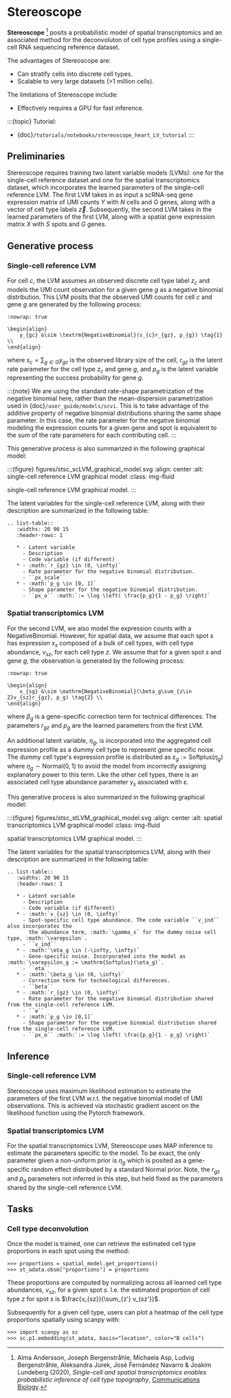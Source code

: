 # Stereoscope

**Stereoscope** [^ref1] posits a probabilistic model of spatial transcriptomics and an associated
method for the deconvoluton of cell type profiles using a single-cell RNA sequencing reference dataset.

The advantages of Stereoscope are:

- Can stratify cells into discrete cell types.
- Scalable to very large datasets (>1 million cells).

The limitations of Stereoscope include:

- Effectively requires a GPU for fast inference.

:::{topic} Tutorial:
- {doc}`/tutorials/notebooks/stereoscope_heart_LV_tutorial`
:::

## Preliminaries

Stereoscope requires training two latent variable models (LVMs): one for the single-cell reference
dataset and one for the spatial transcriptomics dataset, which incorporates the learned parameters of the
single-cell reference LVM. The first LVM takes in as input a scRNA-seq gene expression matrix of UMI counts
$Y$ with $N$ cells and $G$ genes, along with a vector of cell type labels $\vec{z}$.
Subsequently, the second LVM takes in the learned parameters of the first LVM, along with a spatial gene
expression matrix $X$ with $S$ spots and $G$ genes.

## Generative process

### Single-cell reference LVM

For cell $c$, the LVM assumes an observed discrete cell type label $z_c$ and models
the UMI count observation for a given gene $g$ as a negative binomial distribution. This LVM posits that the observed
UMI counts for cell $c$ and gene $g$ are generated by the following process:

```{math}
:nowrap: true

\begin{align}
    y_{gc} &\sim \textrm{NegativeBinomial}(s_{c}r_{gz}, p_{g}) \tag{1} \\
\end{align}
```

where $s_c = \sum_{g\in G} y_{gc}$ is the observed library size of the cell,
$r_{gz}$ is the latent rate parameter for the cell type $z_c$ and gene $g$,
and $p_g$ is the latent variable representing the success probability for gene $g$.

:::{note}
We are using the standard rate-shape parametrization of the negative binomial here, rather than the mean-dispersion
parametrization used in {doc}`/user_guide/models/scvi`. This is to take advantage of the additive property of
negative binomial distributions sharing the same shape parameter. In this case, the rate parameter for the
negative binomial modeling the expression counts for a given gene and spot is equivalent to the sum of the rate
parameters for each contributing cell.
:::

This generative process is also summarized in the following graphical model:

:::{figure} figures/stsc_scLVM_graphical_model.svg
:align: center
:alt: single-cell reference LVM graphical model
:class: img-fluid

single-cell reference LVM graphical model.
:::

The latent variables for the single-cell reference LVM, along with their description are summarized in the following table:

```{eval-rst}
.. list-table::
   :widths: 20 90 15
   :header-rows: 1

   * - Latent variable
     - Description
     - Code variable (if different)
   * - :math:`r_{gz} \in (0, \infty)`
     - Rate parameter for the negative binomial distribution.
     - ``px_scale``
   * - :math:`p_g \in [0, 1]`
     - Shape parameter for the negative binomial distribution.
     - ``px_o`` :math:`:= \log \left( \frac{p_g}{1 - p_g} \right)`
```

### Spatial transcriptomics LVM

For the second LVM, we also model the expression counts with a $\mathrm{NegativeBinomial}$. However,
for spatial data, we assume that each spot $s$ has expression $x_s$ composed of a bulk of cell types, with
cell type abundance, $v_{sz}$, for each cell type $z$. We assume that for a given spot $s$ and gene $g$,
the observation is generated by the following process:

```{math}
:nowrap: true

\begin{align}
    x_{sg} &\sim \mathrm{NegativeBinomial}(\beta_g\sum_{z\in Z}v_{sz}r_{gz}, p_g) \tag{2} \\
\end{align}
```

where $\beta_g$ is a gene-specific correction term for technical differences.
The parameters $r_{gz}$ and $p_g$ are the learned parameters from the first LVM.

An additional latent variable, $\eta_g$, is incorporated into the aggregated cell expression profile
as a dummy cell type to represent gene specific noise. The dummy cell type's expression profile is distributed
as $\varepsilon_g := \mathrm{Softplus}(\eta_g)$ where $\eta_g \sim \mathrm{Normal}(0, 1)$ to avoid the model
from incorrectly assigning explanatory power to this term.
Like the other cell types, there is an associated cell type abundance parameter $\gamma_s$ associated with $\varepsilon$.

This generative process is also summarized in the following graphical model:

:::{figure} figures/stsc_stLVM_graphical_model.svg
:align: center
:alt: spatial transcriptomics LVM graphical model
:class: img-fluid

spatial transcriptomics LVM graphical model.
:::

The latent variables for the spatial transcriptomics LVM, along with their description are summarized in the following table:

```{eval-rst}
.. list-table::
   :widths: 20 90 15
   :header-rows: 1

   * - Latent variable
     - Description
     - Code variable (if different)
   * - :math:`v_{sz} \in (0, \infty)`
     - Spot-specific cell type abundance. The code variable ``v_ind`` also incorporates the
       the abundance term, :math:`\gamma_s` for the dummy noise cell type, :math:`\varepsilon`.
     - ``v_ind``
   * - :math:`\eta_g \in (-\infty, \infty)`
     - Gene-specific noise. Incorporated into the model as :math:`\varepsilon_g := \mathrm{Softplus}(\eta_g)`.
     - ``eta``
   * - :math:`\beta_g \in (0, \infty)`
     - Correction term for technological differences.
     - ``beta``
   * - :math:`r_{gz} \in (0, \infty)`
     - Rate parameter for the negative binomial distribution shared from the single-cell reference LVM.
     - ``w``
   * - :math:`p_g \in [0,1]`
     - Shape parameter for the negative binomial distribution shared from the single-cell reference LVM.
     - ``px_o`` :math:`:= \log \left( \frac{p_g}{1 - p_g} \right)`

```

## Inference

### Single-cell reference LVM

Stereoscope uses maximum likelihood estimation to estimate the parameters of the first LVM w.r.t. the negative binomial model of
UMI observations. This is achieved via stochastic gradient ascent on the likelihood function using the Pytorch framework.

### Spatial transcriptomics LVM

For the spatial transcriptomics LVM, Stereoscope uses MAP inference to estimate the parameters specific to the model. To be exact,
the only parameter given a non-uniform prior is $\eta_g$ which is posited as a gene-specific random effect distributed by a standard
Normal prior. Note, the $r_{gz}$ and $p_g$ parameters not inferred in this step, but held fixed as the parameters shared by the
single-cell reference LVM.

## Tasks

### Cell type deconvolution

Once the model is trained, one can retrieve the estimated cell type proportions in each spot using the method:

```
>>> proportions = spatial_model.get_proportions()
>>> st_adata.obsm["proportions"] = proportions
```

These proportions are computed by normalizing across all learned cell type abundances, $v_{sz}$, for a given spot $s$.
I.e. the estimated proportion of cell type $z$ for spot $s$ is $\frac{v_{sz}}{\sum_{z'} v_{sz'}}$.

Subsequently for a given cell type, users can plot a heatmap of the cell type proportions spatially using scanpy with:

```
>>> import scanpy as sc
>>> sc.p1.embedding(st_adata, basis="location", color="B cells")
```

[^ref1]: Alma Andersson, Joseph Bergenstråhle, Michaela Asp, Ludvig Bergenstråhle, Aleksandra Jurek, José Fernández Navarro & Joakim Lundeberg (2020),
    *Single-cell and spatial transcriptomics enables probabilistic inference of cell type topography*,
    [Communications Biology](https://www.nature.com/articles/s42003-020-01247-y).
